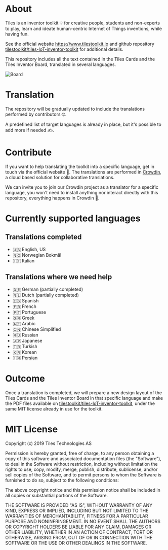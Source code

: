 # About

Tiles is an inventor toolkit 💡 for creative people, students and non-experts to play, learn and ideate human-centric Internet of Things inventions, while having fun.

See the official website https://www.tilestoolkit.io and github repository [tilestoolkit/tiles-IoT-inventor-toolkit](https://github.com/tilestoolkit/tiles-IoT-inventor-toolkit) for additional details.

This repository includes all the text contained in the Tiles Cards and the Tiles Inventor Board, translated in several languages.

![Board](https://ksr-ugc.imgix.net/assets/025/065/229/46b13da6d7d4771aafc7355174df40aa_original.png?ixlib=rb-2.1.0&w=680&fit=max&v=1557330886&auto=format&gif-q=50&lossless=true&s=f2bad8cbf77742cec62e6e7dda49e68e)


# Translation

The repository will be gradually updated to include the translations performed by contributors 🤓.

A predefined list of target languages is already in place, but it's possible to add more if needed ✍️.


# Contribute

If you want to help translating the toolkit into a specific language, get in touch via the official website 🎉. The translations are performed in [Crowdin](https://crowdin.com/), a cloud based solution for collaborative translations.

We can invite you to join our Crowdin project as a translator for a specific language, you won't need to install anything nor interact directly with this repository, everything happens in Crowdin 🥳.


# Currently supported languages

## Translations completed

* 🇺🇸 English, US
* 🇳🇴 Norwegian Bokmål
* 🇮🇹 Italian

## Translations where we need help

* 🇩🇪 German (partially completed)
* 🇳🇱 Dutch (partially completed)
* 🇪🇸 Spanish
* 🇫🇷 French
* 🇵🇹 Portuguese
* 🇬🇷 Greek
* 🇦🇪 Arabic
* 🇨🇳 Chinese Simplified
* 🇷🇺 Russian
* 🇯🇵 Japanese
* 🇹🇷 Turkish
* 🇰🇷 Korean
* 🇮🇷 Persian


# Outcome

Once a translation is completed, we will prepare a new design layout of the Tiles Cards and the Tiles Inventor Board in that specific language and make the PDF files available on [tilestoolkit/tiles-IoT-inventor-toolkit](https://github.com/tilestoolkit/tiles-IoT-inventor-toolkit), under the same MIT license already in use for the toolkit.


# MIT License

Copyright (c) 2019 Tiles Technologies AS

Permission is hereby granted, free of charge, to any person obtaining a copy
of this software and associated documentation files (the "Software"), to deal
in the Software without restriction, including without limitation the rights
to use, copy, modify, merge, publish, distribute, sublicense, and/or sell
copies of the Software, and to permit persons to whom the Software is
furnished to do so, subject to the following conditions:

The above copyright notice and this permission notice shall be included in all
copies or substantial portions of the Software.

THE SOFTWARE IS PROVIDED "AS IS", WITHOUT WARRANTY OF ANY KIND, EXPRESS OR
IMPLIED, INCLUDING BUT NOT LIMITED TO THE WARRANTIES OF MERCHANTABILITY,
FITNESS FOR A PARTICULAR PURPOSE AND NONINFRINGEMENT. IN NO EVENT SHALL THE
AUTHORS OR COPYRIGHT HOLDERS BE LIABLE FOR ANY CLAIM, DAMAGES OR OTHER
LIABILITY, WHETHER IN AN ACTION OF CONTRACT, TORT OR OTHERWISE, ARISING FROM,
OUT OF OR IN CONNECTION WITH THE SOFTWARE OR THE USE OR OTHER DEALINGS IN THE
SOFTWARE.
